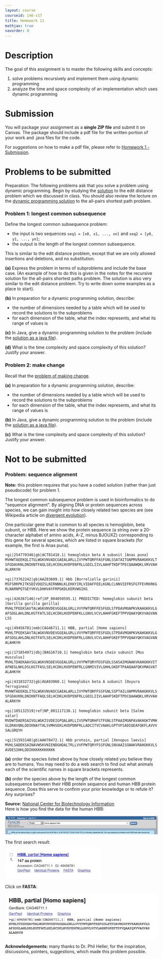 ```yaml
---
layout: course
courseid: 146-s17
title: Homework 11
mathjax: true
navorder: 0
---
```


# Description

The goal of this assignment is to master the following skills and concepts:

1. solve problems recursively and implement them using dynamic programming
2. analyze the time and space complexity of an implementation which uses dynamic programming

# Submission

You will package your assignment as a __single ZIP file__ and submit it on Canvas. The package should include a pdf file for the written portion of your work and .java files for the code.

For suggestions on how to make a pdf file, please refer to [Homework 1 - Submission](homework01.html#Submission).

# Problems to be submitted
 
Preparation: The following problems ask that you solve a problem using dynamic programming. Begin by studying the [solution](//github.com/jnylam/SJSU-cs146-s17/blob/master/08_DynamicProgramming/src/cc/jennylam/cs146/EditDistance.java) to the edit distance problem which we discussed in class. You should also review the lecture on the [dynamic programming solution](dp2.pdf) to the all-pairs shortest path problem.

### Problem 1: longest common subsequence

Define the longest common subsequence problem:

* the input is two sequences `seq1 = [x0, x1, ..., xn]` and `seq2 = [y0, y1, ..., yn]`;
* the output is the length of the longest common subsequence.

This is similar to the edit distance problem, except that we are only allowed insertions and deletions, and no substitution.

__(a)__ Express the problem in terms of subproblems and include the base case. (An example of how to do this is given in the notes for the recursive solution for the all-pairs shortest paths problem. The solution is also very similar to the edit distance problem. Try to write down some examples as a place to start).

__(b)__ In preparation for a dynamic programming solution, describe:

* the number of dimensions needed by a table which will be used to  record the solutions to the subproblems
* for each dimension of the table, what the index represents, and what its range of values is

__(c)__ In Java, give a dynamic programming solution to the problem (include the [solution as a java file](//github.com/jnylam/SJSU-cs146-s17/blob/master/08_DynamicProgramming/src/cc/jennylam/cs146/LongestCommonSubsequence.java)).

__(d)__ What is the time complexity and space complexity of this solution? Justify your answer.

### Problem 2: make change

Recall that the [problem of making change](homework08.html/#problem-1-more-bactracking-and-memoization).

__(a)__ In preparation for a dynamic programming solution, describe:

* the number of dimensions needed by a table which will be used to  record the solutions to the subproblems
* for each dimension of the table, what the index represents, and what its range of values is

__(b)__ In Java, give a dynamic programming solution to the problem (include the [solution as a java file](//github.com/jnylam/SJSU-cs146-s17/blob/master/08_DynamicProgramming/src/cc/jennylam/cs146/MakeChange.java)).

__(c)__ What is the time complexity and space complexity of this solution? Justify your answer.

# Not to be submitted

### Problem: sequence alignment

__Note:__ this problem requires that you have a coded solution (rather than just pseudocode) for problem 1.

The longest common subsequence problem is used in bioinformatics to do "sequence alignment". By aligning DNA or protein sequences across species, we can gain insight into how closely related two species are (see Wikipedia article on  [divergent evolution](https://en.wikipedia.org/wiki/Divergent_evolution)).

One particular gene that is common to all species is hemoglobin, beta subunit, or HBB. Here we show the protein sequence (a string over a 20-character alphabet of amino acids, A-Z, minus BJOUXZ) corresponding to this gene for several species, which are listed in square brackets (for example, the first is Anas puna).

```
>gi|254770346|gb|ACT81418.1| hemoglobin beta A subunit [Anas puna]
MVHWTAEEKQLITGLWGKVNVADCGAEALARLLIVYPWTQRFFASFGNLSSATAITGNPMVRAHGKKVLT
SFGDAVKNLDNIKNTFAQLSELHCEKLHVDPENFRLLGDILIIVLAAHFTKDFTPECQAAWQKLVRVVAH
ALARKYH

>gi|73762242|gb|AAZ83609.1| Hbb [Borreliella garinii]
MSFSRRPKITKSDIVDQISLNIRNNNLKLEKKYIRLVIDAFFEELKGNLCLNNVIEFRSFGTFEVRKRKG
RLNARNPQTGEYVKVLDHHVAYFRPGKDLKERVWGIKG

>gi|426367146|ref|XP_004050595.1| PREDICTED: hemoglobin subunit beta [Gorilla gorilla gorilla]
MVHLTPEEKSAVTALWGKVNVDEVGGEALGRLLVVYPWTQRFFESFGDLSTPDAVMGNPKVKAHGKKVLG
AFSDGLAHLDNLKGTFATLSELHCDKLHVDPENFKLLGNVLVCVLAHHFGKEFTPPVQAAYQKVVAGVAN
LSS

>gi|49456781|emb|CAG46711.1| HBB, partial [Homo sapiens]
MVHLTPEEKSAVTALWGKVNVDEVGGEALGRLLVVYPWTQRFFESFGDLSTPDAVMGNPKVKAHGKKVLG
AFSDGLAHLDNLKGTFATLSELHCDKLHVDPENFRLLGNVLVCVLAHHFGKEFTPPVQAAYQKVVAGVAN
ALAHKYH

>gi|171854971|dbj|BAG16710.1| hemoglobin beta chain subunit [Mus musculus]
MVHLTDAEKAAVSGLWGKVNSDEVGGEALGRLLVVYPWTQRYFDSFGDLSSASAIMGNAKVKAHGKKVIT
AFNEGLNHLDSLKGTFASLSELHCDKLHVDPENFRLLGNMIVIVLGHHLGKDFTPAAQAAFQKVMAGVAT
ALAHKYH

>gi|431832732|gb|AGA93060.1| hemoglobin beta A subunit [Oxyura ferruginea]
MVHWTAEEKQLITGLWGKVNVADCGAEALARLLIVYPWTQRFFSSFGNLSSPTAILGNPMVRAHGKKVLS
SFGDAVKNLDNIKNTFAQLSELHCDKLHVDPENFRLLGDILIIVLAAHFSKDFTPDCQAAWQKLVRVVAH
ALARKYH

>gi|185132519|ref|NP_001117138.1| hemoglobin subunit beta [Salmo salar]
MVDWTDAERSAIVGLWGKISVDEIGPQALARLLIVSPWTQRHFSTFGNLSTPAAIMGNPAVAKHGKTVMH
GLDRAVQNLDDIKNAYTALSVMHSEKLHVDPDNFRLLADCITVCVAAKLGPTVFSADIQEAFQKFLAVVV
SALGRQYH

>gi|51593148|gb|AAH78472.1| Hbb protein, partial [Xenopus laevis]
MVHLSADEKSAINAVWSKVNIENDGHDALTRLLVVFPWTQRYFSSFGNLSNVAAISGNAKVRAHGKKVLS
AVDESIHHLDDIKKKKKKKKKKK
```

__(a)__ order the species listed above by how closely related you believe they are to humans. You may need to do a web search to find out what animals each of the scientific names in square brackets represents.

__(b)__ order the species above by the length of the longest common subsequence between their HBB protein sequence and human HBB protein sequence. Does this serve to confirm your prior knowledge or to refute it? Any surprises?

__Source:__ [National Center for Biotechnology Information](https://www.ncbi.nlm.nih.gov)  
Here is how you find the data for the human HBB:

![](ncbi_search.png)

The first search result:

![](ncbi_search2.png)

Click on __FASTA__:

![](ncbi_search3.png)

__Acknowledgements:__ many thanks to Dr. Phil Heller, for the inspiration, discussions, pointers, suggestions, which made this problem possible.


